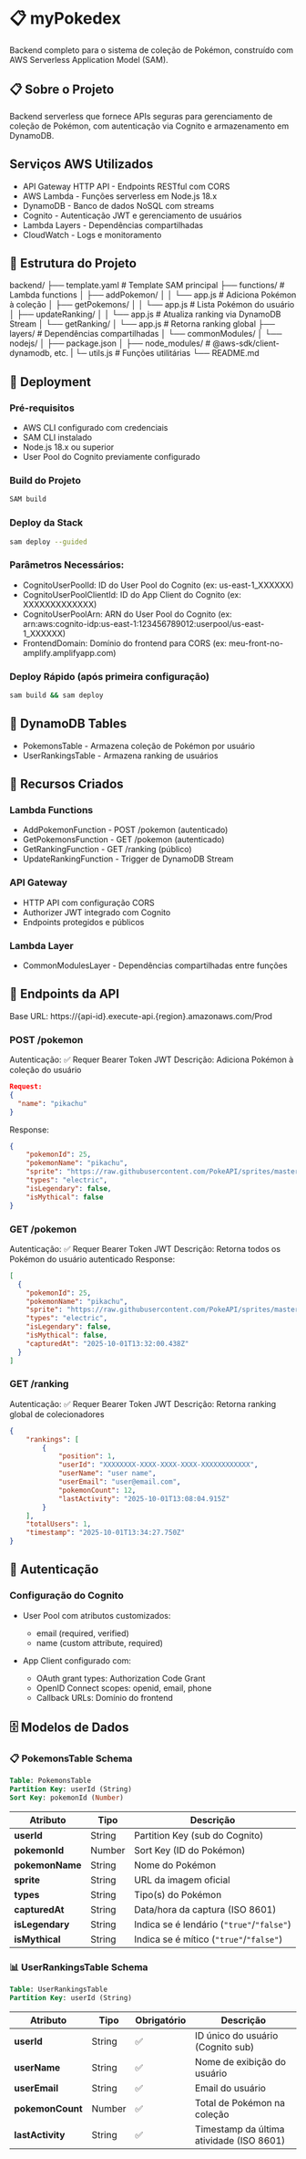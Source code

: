 # 📋 myPokedex
Backend completo para o sistema de coleção de Pokémon, construído com AWS Serverless Application Model (SAM).

## 📋 Sobre o Projeto
Backend serverless que fornece APIs seguras para gerenciamento de coleção de Pokémon, com autenticação via Cognito e armazenamento em DynamoDB.

## Serviços AWS Utilizados
- API Gateway HTTP API - Endpoints RESTful com CORS
- AWS Lambda - Funções serverless em Node.js 18.x
- DynamoDB - Banco de dados NoSQL com streams
- Cognito - Autenticação JWT e gerenciamento de usuários
- Lambda Layers - Dependências compartilhadas
- CloudWatch - Logs e monitoramento

## 📁 Estrutura do Projeto
backend/
├── template.yaml              # Template SAM principal
├── functions/                 # Lambda functions
│   ├── addPokemon/
│   │   └── app.js            # Adiciona Pokémon à coleção
│   ├── getPokemons/
│   │   └── app.js            # Lista Pokémon do usuário
│   ├── updateRanking/
│   │   └── app.js            # Atualiza ranking via DynamoDB Stream
│   └── getRanking/
│       └── app.js            # Retorna ranking global
├── layers/                   # Dependências compartilhadas
│   └── commonModules/
│       └── nodejs/
│           ├── package.json
│           ├── node_modules/ # @aws-sdk/client-dynamodb, etc.
|           └─ utils.js      # Funções utilitárias
└── README.md


## 🚀 Deployment
### Pré-requisitos
- AWS CLI configurado com credenciais
- SAM CLI instalado
- Node.js 18.x ou superior
- User Pool do Cognito previamente configurado

### Build do Projeto
```bash
SAM build
```

### Deploy da Stack
```bash
sam deploy --guided
```

### Parâmetros Necessários:
- CognitoUserPoolId: ID do User Pool do Cognito (ex: us-east-1_XXXXXX)
- CognitoUserPoolClientId: ID do App Client do Cognito (ex: XXXXXXXXXXXXX)
- CognitoUserPoolArn: ARN do User Pool do Cognito (ex: arn:aws:cognito-idp:us-east-1:123456789012:userpool/us-east-1_XXXXXX)
- FrontendDomain: Domínio do frontend para CORS (ex: meu-front-no-amplify.amplifyapp.com)  

### Deploy Rápido (após primeira configuração)
```bash
sam build && sam deploy
```

## 📝 DynamoDB Tables
- PokemonsTable - Armazena coleção de Pokémon por usuário
- UserRankingsTable - Armazena ranking de usuários

## 🔧 Recursos Criados

### Lambda Functions
- AddPokemonFunction - POST /pokemon (autenticado)
- GetPokemonsFunction - GET /pokemon (autenticado)
- GetRankingFunction - GET /ranking (público)
- UpdateRankingFunction - Trigger de DynamoDB Stream

### API Gateway
- HTTP API com configuração CORS
- Authorizer JWT integrado com Cognito
- Endpoints protegidos e públicos

### Lambda Layer
- CommonModulesLayer - Dependências compartilhadas entre funções

## 📡 Endpoints da API
Base URL: https://{api-id}.execute-api.{region}.amazonaws.com/Prod

### POST /pokemon
Autenticação: ✅ Requer Bearer Token JWT
Descrição: Adiciona Pokémon à coleção do usuário
```json
Request:
{
  "name": "pikachu"
}
```
Response:
```json
{
    "pokemonId": 25,
    "pokemonName": "pikachu",
    "sprite": "https://raw.githubusercontent.com/PokeAPI/sprites/master/sprites/pokemon/other/official-artwork/25.png",
    "types": "electric",
    "isLegendary": false,
    "isMythical": false
}
```

### GET /pokemon
Autenticação: ✅ Requer Bearer Token JWT
Descrição: Retorna todos os Pokémon do usuário autenticado
Response:
```json
[
  {
    "pokemonId": 25,
    "pokemonName": "pikachu",
    "sprite": "https://raw.githubusercontent.com/PokeAPI/sprites/master/sprites/pokemon/other/official-artwork/25.png",
    "types": "electric",
    "isLegendary": false,
    "isMythical": false,
    "capturedAt": "2025-10-01T13:32:00.438Z"
  }
]
```

### GET /ranking
Autenticação: ✅ Requer Bearer Token JWT
Descrição: Retorna ranking global de colecionadores
```json
{
    "rankings": [
        {
            "position": 1,
            "userId": "XXXXXXXX-XXXX-XXXX-XXXX-XXXXXXXXXXXX",
            "userName": "user name",
            "userEmail": "user@email.com",
            "pokemonCount": 12,
            "lastActivity": "2025-10-01T13:08:04.915Z"
        }
    ],
    "totalUsers": 1,
    "timestamp": "2025-10-01T13:34:27.750Z"
}
```

## 🔐 Autenticação
### Configuração do Cognito
- User Pool com atributos customizados:
  - email (required, verified)
  - name (custom attribute, required)

- App Client configurado com:
  - OAuth grant types: Authorization Code Grant
  - OpenID Connect scopes: openid, email, phone
  - Callback URLs: Domínio do frontend

## 🗄️ Modelos de Dados
### 📋 PokemonsTable Schema
```sql
Table: PokemonsTable
Partition Key: userId (String)
Sort Key: pokemonId (Number)
```

| Atributo | Tipo | Descrição |
|----------|------|-----------|
| **userId** | String | Partition Key (sub do Cognito) |
| **pokemonId** | Number | Sort Key (ID do Pokémon) |
| **pokemonName** | String | Nome do Pokémon |
| **sprite** | String | URL da imagem oficial |
| **types** | String | Tipo(s) do Pokémon |
| **capturedAt** | String | Data/hora da captura (ISO 8601) |
| **isLegendary** | String | Indica se é lendário (`"true"`/`"false"`) |
| **isMythical** | String | Indica se é mítico (`"true"`/`"false"`) |

### 📊 UserRankingsTable Schema

```sql
Table: UserRankingsTable
Partition Key: userId (String)
```

| Atributo | Tipo | Obrigatório | Descrição |
|----------|------|-------------|-----------|
| **userId** | String | ✅ | ID único do usuário (Cognito sub) |
| **userName** | String | ✅ | Nome de exibição do usuário |
| **userEmail** | String | ✅ | Email do usuário |
| **pokemonCount** | Number | ✅ | Total de Pokémon na coleção |
| **lastActivity** | String | ✅ | Timestamp da última atividade (ISO 8601) |